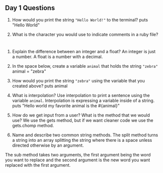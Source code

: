 ## Day 1 Questions

1. How would you print the string `"Hello World!"` to the terminal?
puts "Hello World"

1. What is the character you would use to indicate comments in a ruby file?
#

1. Explain the difference between an integer and a float?
An integer is just a number. A float is a number with a decimal.

1. In the space below, create a variable `animal` that holds the string `"zebra"`
animal = "zebra"

1. How would you print the string `"zebra"` using the variable that you created above?
puts animal

1. What is interpolation? Use interpolation to print a sentence using the variable `animal`.
Interpolation is expressing a variable inside of a string.
puts "Hello world my favorite animal is the #{animal}"

1. How do we get input from a user? What is the method that we would use?
We use the gets method, but if we want cleaner code we use the gets.chomp method.

1. Name and describe two common string methods.
The split method turns a string into an array splitting the string where there is a space unless directed otherwise by an argument.

The sub method takes two arguments, the first argument being the word you want to replace and the second argument is the new word you want replaced with the first argument.
